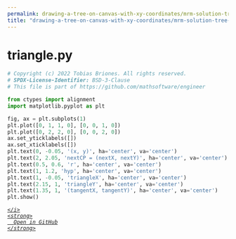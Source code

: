 ```yaml
---
permalink: drawing-a-tree-on-canvas-with-xy-coordinates/mrm-solution-tree---ep/files/triangle.py.html
title: "drawing-a-tree-on-canvas-with-xy-coordinates/mrm-solution-tree---ep/files/triangle.py"
---
```


# triangle.py
```python
# Copyright (c) 2022 Tobias Briones. All rights reserved.
# SPDX-License-Identifier: BSD-3-Clause
# This file is part of https://github.com/mathsoftware/engineer

from ctypes import alignment
import matplotlib.pyplot as plt

fig, ax = plt.subplots(1)
plt.plot([0, 1, 1, 0], [0, 0, 1, 0])
plt.plot([0, 2, 2, 0], [0, 0, 2, 0])
ax.set_yticklabels([])
ax.set_xticklabels([])
plt.text(0, -0.05, '(x, y)', ha='center', va='center')
plt.text(2, 2.05, 'nextCP = (nextX, nextY)', ha='center', va='center')
plt.text(0.5, 0.6, 'r', ha='center', va='center')
plt.text(1, 1.2, 'hyp', ha='center', va='center')
plt.text(1, -0.05, 'triangleX', ha='center', va='center')
plt.text(2.15, 1, 'triangleY', ha='center', va='center')
plt.text(1.35, 1, '(tangentX, tangentY)', ha='center', va='center')
plt.show()

```
<div class="social open-gh-btn my-4">
  <a class="btn btn-github" href="https://github.com/tobiasbriones/blog/tree/main/mathswe/representation/repsymo/2dp/mrm/feat/drawing-a-tree-on-canvas-with-xy-coordinates/mrm-solution-tree---ep/files/triangle.py" target="_blank">
    <i class="fab fa-github">
      
    </i>
    <strong>
      Open in GitHub
    </strong>
  </a>
</div>